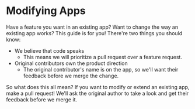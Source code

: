 # Modifying Apps
Have a feature you want in an existing app? Want to change the way an existing app works? This guide is for you! There're two things you should know:
- We believe that code speaks
    - This means we will prioritize a pull request over a feature request.
- Original contributors own the product direction
    - The original contributor's name is on the app, so we'll want their feedback before we merge the change.

So what does this all mean? If you want to modify or extend an existing app, make a pull request! We'll ask the original author to take a look and get their feedback before we merge it.